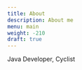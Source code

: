 ```yaml
---
title: About
description: About me
menu: main
weight: -210
draft: true
---
```


Java Developer, Cyclist
